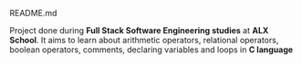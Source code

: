 README.md

Project done during **Full Stack Software Engineering studies** at **ALX School**. It aims to learn about arithmetic operators, relational operators, boolean operators, comments, declaring variables and loops in **C language**
